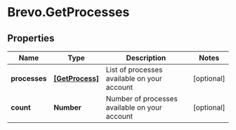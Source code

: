 # Brevo.GetProcesses

## Properties
Name | Type | Description | Notes
------------ | ------------- | ------------- | -------------
**processes** | [**[GetProcess]**](GetProcess.md) | List of processes available on your account | [optional] 
**count** | **Number** | Number of processes available on your account | [optional] 


